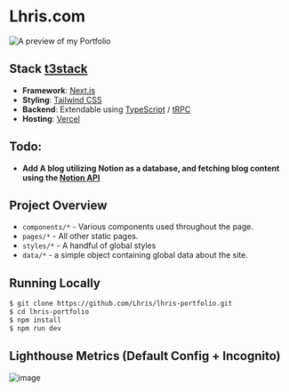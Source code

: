 # Lhris.com
![A preview of my Portfolio](https://user-images.githubusercontent.com/36282285/216912558-b5828a4b-b06a-4057-9c5f-4e02d41a9f70.png)

## Stack [t3stack](https://create.t3.gg/)
- **Framework**: [Next.js](https://nextjs.org/)
- **Styling**: [Tailwind CSS](https://tailwindcss.com/)
- **Backend**: Extendable using [TypeScript](https://www.typescriptlang.org/) / [tRPC](https://trpc.io/)
- **Hosting**: [Vercel](https://vercel.com/)

## Todo:
- **Add A blog utilizing Notion as a database, and fetching blog content using the [Notion API](https://developers.notion.com/)**

## Project Overview

- `components/*` - Various components used throughout the page.
- `pages/*` - All other static pages.
- `styles/*` - A handful of global styles
- `data/*` - a simple object containing global data about the site.

## Running Locally

```bash
$ git clone https://github.com/Lhris/lhris-portfolio.git
$ cd lhris-portfolio
$ npm install
$ npm run dev
```

## Lighthouse Metrics (Default Config + Incognito)
![image](https://user-images.githubusercontent.com/36282285/216913280-d49e65ff-2f79-4b76-a4c6-41776521f047.png)
